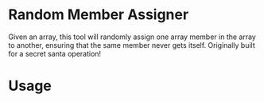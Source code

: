 # Random Member Assigner

Given an array, this tool will randomly assign one array member in the array to another, ensuring that the same member never gets itself. Originally built for a secret santa operation!

# Usage

